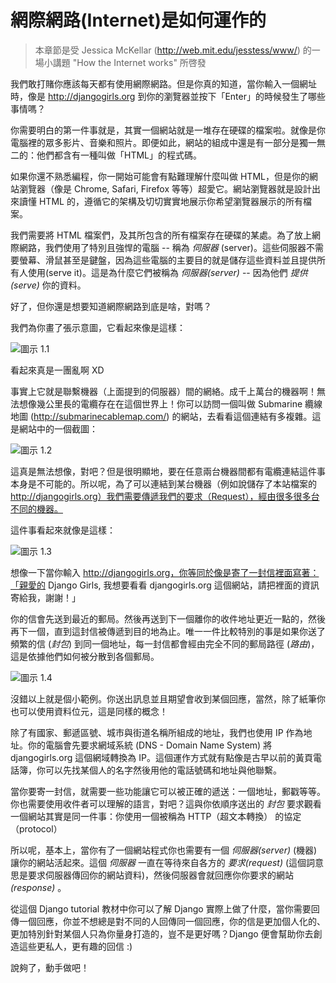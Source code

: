 # 網際網路(Internet)是如何運作的

> 本章節是受 Jessica McKellar (http://web.mit.edu/jesstess/www/) 的一場小講題 "How the Internet works" 所啓發

我們敢打賭你應該每天都有使用網際網路。但是你真的知道，當你輸入一個網址時，像是 http://djangogirls.org 到你的瀏覽器並按下「Enter」的時候發生了哪些事情嗎？

你需要明白的第一件事就是，其實一個網站就是一堆存在硬碟的檔案啦。就像是你電腦裡的眾多影片、音樂和照片。即便如此，網站的組成中還是有一部分是獨一無二的：他們都含有一種叫做「HTML」的程式碼。

如果你還不熟悉編程，你一開始可能會有點難理解什麼叫做 HTML，但是你的網站瀏覽器（像是 Chrome, Safari, Firefox 等等）超愛它。網站瀏覽器就是設計出來讀懂 HTML 的，遵循它的架構及切切實實地展示你希望瀏覽器展示的所有檔案。

我們需要將 HTML 檔案們，及其所包含的所有檔案存在硬碟的某處。為了放上網際網路，我們使用了特別且強悍的電腦 -- 稱為 *伺服器* (server)。這些伺服器不需要螢幕、滑鼠甚至是鍵盤，因為這些電腦的主要目的就是儲存這些資料並且提供所有人使用(serve it)。這是為什麼它們被稱為 *伺服器(server)* -- 因為他們 *提供(serve)* 你的資料。

好了，但你還是想要知道網際網路到底是啥，對嗎？

我們為你畫了張示意圖，它看起來像是這樣：

![圖示 1.1](images/internet_1.png)

看起來真是一團亂啊 XD

事實上它就是聯繫機器（上面提到的伺服器）間的網絡。成千上萬台的機器啊！無法想像幾公里長的電纜存在在這個世界上！你可以訪問一個叫做 Submarine 纜線地圖 (http://submarinecablemap.com/) 的網站，去看看這個連結有多複雜。這是網站中的一個截圖：

![圖示 1.2](images/internet_3.png)

這真是無法想像，對吧？但是很明顯地，要在任意兩台機器間都有電纜連結這件事本身是不可能的。所以呢，為了可以連結到某台機器（例如說儲存了本站檔案的 http://djangogirls.org）我們需要傳遞我們的要求（Request），經由很多很多台不同的機器。

這件事看起來就像是這樣：

![圖示 1.3](images/internet_2.png)

想像一下當你輸入 http://djangogirls.org，你等同於像是寄了一封信裡面寫著：「親愛的 Django Girls, 我想要看看 djangogirls.org 這個網站，請把裡面的資訊寄給我，謝謝！」

你的信會先送到最近的郵局。然後再送到下一個離你的收件地址更近一點的，然後再下一個，直到這封信被傳遞到目的地為止。唯一一件比較特別的事是如果你送了頻繁的信 (*封包*) 到同一個地址，每一封信都會經由完全不同的郵局路徑 (*路由*)，這是依據他們如何被分散到各個郵局。

![圖示 1.4](images/internet_4.png)

沒錯以上就是個小範例。你送出訊息並且期望會收到某個回應，當然，除了紙筆你也可以使用資料位元，這是同樣的概念！

除了有國家、郵遞區號、城市與街道名稱所組成的地址，我們也使用 IP 作為地址。你的電腦會先要求網域系統 (DNS - Domain Name System) 將 djangogirls.org 這個網域轉換為 IP。這個運作方式就有點像是古早以前的黃頁電話簿，你可以先找某個人的名字然後用他的電話號碼和地址與他聯繫。

當你要寄一封信，就需要一些功能讓它可以被正確的遞送：一個地址，郵戳等等。你也需要使用收件者可以理解的語言，對吧？這與你依順序送出的 *封包* 要求觀看一個網站其實是同一件事：你使用一個被稱為 HTTP（超文本轉換） 的協定（protocol）

所以呢，基本上，當你有了一個網站程式你也需要有一個 *伺服器(server)* (機器) 讓你的網站活起來。這個 *伺服器* 一直在等待來自各方的 *要求(request)* (這個詞意思是要求伺服器傳回你的網站資料)，然後伺服器會就回應你你要求的網站 *(response)* 。

從這個 Django tutorial 教材中你可以了解 Django 實際上做了什麼，當你需要回傳一個回應，你並不想總是對不同的人回傳同一個回應，你的信是更加個人化的、更加特別針對某個人只為你量身打造的，豈不是更好嗎？Django 便會幫助你去創造這些更私人，更有趣的回信 :)

說夠了，動手做吧！

